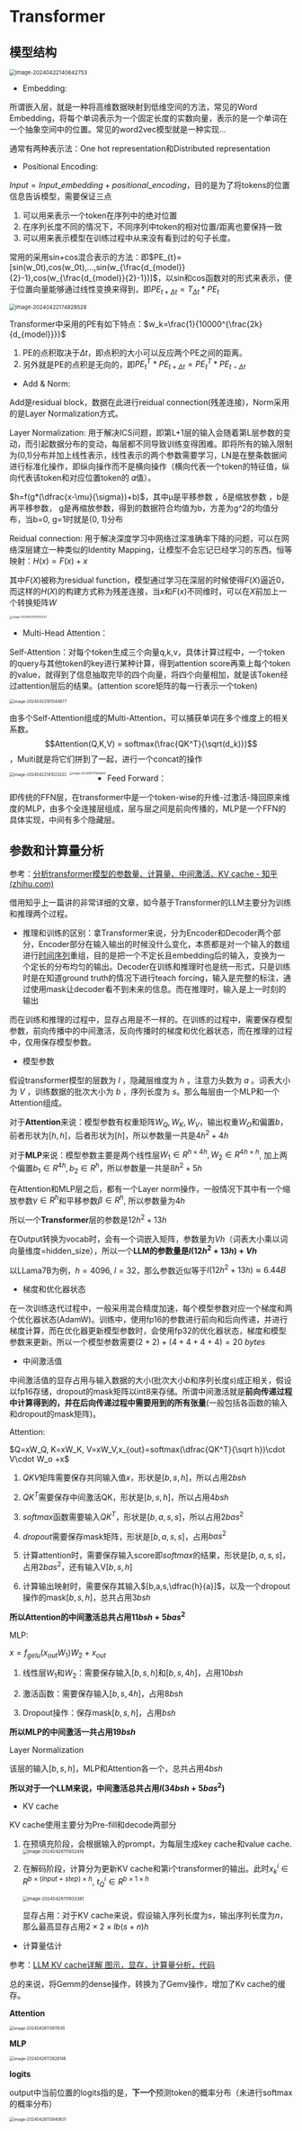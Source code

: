 # Transformer

## 模型结构

<img src="../assets/image-20240422140642753.png" alt="image-20240422140642753" style="zoom:67%;" />

+ Embedding:

所谓嵌入层，就是一种将高维数据映射到低维空间的方法，常见的Word Embedding，将每个单词表示为一个固定长度的实数向量，表示的是一个单词在一个抽象空间中的位置。常见的word2vec模型就是一种实现...

通常有两种表示法：One hot representation和Distributed representation

+ Positional Encoding: 

$Input = Input\_embedding + positional\_encoding$，目的是为了将tokens的位置信息告诉模型，需要保证三点

1. 可以用来表示一个token在序列中的绝对位置
2. 在序列长度不同的情况下，不同序列中token的相对位置/距离也要保持一致
3. 可以用来表示模型在训练过程中从来没有看到过的句子长度。

常用的采用sin+cos混合表示的方法：即$PE_{t}=[sin(w_0t),cos(w_0t),...,sin(w_{\frac{d_{model}}{2}-1},cos(w_{\frac{d_{model}}{2}-1})]$，以sin和cos函数对的形式来表示，便于位置向量能够通过线性变换来得到，即$PE_{t+\Delta t}=T_{\Delta t}*PE_t$

<img src="../assets/image-20240422174828528.png" alt="image-20240422174828528" style="zoom:67%;" />

Transformer中采用的PE有如下特点：$w_k=\frac{1}{10000^{\frac{2k}{d_{model}}}}$

1. PE的点积取决于$\Delta t$，即点积的大小可以反应两个PE之间的距离。
2. 另外就是PE的点积是无向的，即$PE_t^T*PE_{t+\Delta t}=PE_t^T*PE_{t-\Delta t}$

+ Add & Norm:

Add是residual block，数据在此进行reidual connection(残差连接)，Norm采用的是Layer Normalization方式。

Layer Normalization: 用于解决ICS问题，即第L+1层的输入会随着第L层参数的变动，而引起数据分布的变动，每层都不同导致训练变得困难。即将所有的输入限制为(0,1)分布并加上线性表示，线性表示的两个参数需要学习，LN是在整条数据间进行标准化操作，即纵向操作而不是横向操作（横向代表一个token的特征值，纵向代表该token和对应位置token的 𝛼值）。

$h=f(g*(\dfrac{x-\mu}{\sigma})+b)$，其中μ是平移参数 ，δ是缩放参数 ，b是再平移参数， g是再缩放参数，得到的数据符合均值为b，方差为g^2的均值分布，当b=0, g=1时就是(0, 1)分布

Reidual connection: 用于解决深度学习中网络过深准确率下降的问题，可以在网络深层建立一种类似的Identity Mapping，让模型不会忘记已经学习的东西。恒等映射：$H(x)=F(x)+x$

其中$F(X)$被称为residual function，模型通过学习在深层的时候使得$F(X)$逼近0，而这样的$H(X)$的构建方式称为残差连接，当$x$和$F(x)$不同维时，可以在$X$前加上一个转换矩阵$W$



<img src="../assets/image-20240422191103233.png" alt="image-20240422191103233" style="zoom:33%;" />

+ Multi-Head Attention：

Self-Attention：对每个token生成三个向量q,k,v，具体计算过程中，一个token的query与其他token的key进行某种计算，得到attention score再乘上每个token的value，就得到了信息抽取完毕的四个向量，将四个向量相加，就是该Token经过attention层后的结果。(attention score矩阵的每一行表示一个token)	

<img src="../assets/image-20240422181044677.png" alt="image-20240422181044677" style="zoom:50%;" />

由多个Self-Attention组成的Multi-Attention，可以捕获单词在多个维度上的相关系数。$$Attention(Q,K,V) = softmax(\frac{QK^T}{\sqrt(d_k)})$$，Muiti就是将它们拼到了一起，进行一个concat的操作

<img src="../assets/image-20240422141023222.png" alt="image-20240422141023222" alt="Image 1" style="float:left; margin-right: 10px; zoom:50%" /> <img src="../assets/image-20230817111949841.png" alt="image-20230817111949841" alt="Image 2" style="float:left; margin-right: 10px; zoom:33%;" />

+ Feed Forward：

即传统的FFN层，在transformer中是一个token-wise的升维-过激活-降回原来维度的MLP，由多个全连接层组成，层与层之间是前向传播的，MLP是一个FFN的具体实现，中间有多个隐藏层。

## 参数和计算量分析

参考：[分析transformer模型的参数量、计算量、中间激活、KV cache - 知乎 (zhihu.com)](https://zhuanlan.zhihu.com/p/624740065)

借用知乎上一篇讲的非常详细的文章，如今基于Transformer的LLM主要分为训练和推理两个过程。

+ 推理和训练的区别：拿Transformer来说，分为Encoder和Decoder两个部分，Encoder部分在输入输出的时候没什么变化，本质都是对一个输入的数组进行[时间序列](https://www.zhihu.com/search?q=时间序列&search_source=Entity&hybrid_search_source=Entity&hybrid_search_extra={"sourceType"%3A"article"%2C"sourceId"%3A"622714425"})重组，目的是把一个不定长且embedding后的输入，变换为一个定长的分布均匀的输出。Decoder在训练和推理时也是统一形式，只是训练时是在知道ground truth的情况下进行teach forcing，输入是完整的标注，通过使用mask让decoder看不到未来的信息。而在推理时，输入是上一时刻的输出

而在训练和推理的过程中，显存占用是不一样的。在训练的过程中，需要保存模型参数，前向传播中的中间激活，反向传播时的梯度和优化器状态，而在推理的过程中，仅用保存模型参数。

+ 模型参数

假设transformer模型的层数为 $l$ ，隐藏层维度为 ℎ ，注意力头数为 $a$ 。词表大小为 $V$ ，训练数据的批次大小为 $b$ ，序列长度为 $s$。那么每层由一个MLP和一个Attention组成。

对于**Attention**来说：模型参数有权重矩阵$W_Q,W_K,W_V$，输出权重$W_O$和偏置$b$，前者形状为$[h,h]$，后者形状为$[h]$，所以参数量一共是$4h^2+4h$

对于**MLP**来说：模型参数主要是两个线性层$W_1\in R^{h\times 4h},W_2\in R^{4h\times h}$, 加上两个偏置$b_1 \in R^{4h},b_2 \in R^{h}$，所以参数量一共是$8h^2+5h$

在Attention和MLP层之后，都有一个Layer norm操作，一般情况下其中有一个缩放参数$\gamma \in R^h$和平移参数$\beta\in R^h$, 所以参数量为$4h$

所以一个**Transformer**层的参数是$12h^2+13h$

在Output转换为vocab时，会有一个词嵌入矩阵，参数量为$Vh$（词表大小乘以词向量维度=hidden_size），所以一个**LLM的参数量是$l(12h^2+13h)+Vh$**

以LLama7B为例，$h=4096$, $l=32$，那么参数近似等于$l(12h^2+13h)\approx 6.44B$

+ 梯度和优化器状态

在一次训练迭代过程中，一般采用混合精度加速，每个模型参数对应一个梯度和两个优化器状态(AdamW)。训练中，使用fp16的参数进行前向和后向传递，并进行梯度计算，而在优化器更新模型参数时，会使用fp32的优化器状态，梯度和模型参数来更新。所以一个模型参数需要$(2+2)+(4+4+4+4)=20\ bytes$ 

+ 中间激活值

中间激活值的显存占用与输入数据的大小(批次大小$b$和序列长度$s$)成正相关，假设以fp16存储，dropout的mask矩阵以int8来存储。所谓中间激活就是**前向传递过程中计算得到的，并在后向传递过程中需要用到的所有张量**(一般包括各函数的输入和dropout的mask矩阵)。

Attention: 

$Q=xW_Q, K=xW_K, V=xW_V,x_{out}=softmax(\dfrac{QK^T}{\sqrt h})\cdot V\cdot W_o +x$

1. $QKV$矩阵需要保存共同输入值$x$，形状是$[b,s,h]$，所以占用$2bsh$

2. $QK^T$需要保存中间激活QK，形状是$[b,s,h]$，所以占用$4bsh$
3. $softmax$函数需要输入$QK^T$，形状是$[b,a,s,s]$，所以占用$2bas^2$

4. $dropout$需要保存mask矩阵，形状是$[b,a,s,s]$，占用$bas^2$
5. 计算attention时，需要保存输入score即$softmax$的结果，形状是$[b,a,s,s]$，占用$2bas^2$，还有输入V$[b,s,h]$
6. 计算输出映射时，需要保存其输入$[b,a,s,\dfrac{h}{a}]$，以及一个dropout操作的mask$[b,s,h]$，总共占用$3bsh$

**所以Attention的中间激活总共占用$11bsh+5bas^2$**

MLP:

$x=f_{gelu}(x_{out}W_1)W_2+x_{out}$

1. 线性层$W_1$和$W_2$：需要保存输入$[b,s,h]$和$[b,s,4h]$，占用$10bsh$

2. 激活函数：需要保存输入$[b,s,4h]$，占用$8bsh$

3. Dropout操作：保存mask$[b,s,h]$，占用$bsh$

**所以MLP的中间激活一共占用$19bsh$**

Layer Normalization

该层的输入$[b,s,h]$，MLP和Attention各一个，总共占用$4bsh$

**所以对于一个LLM来说，中间激活总共占用$l(34bsh+5bas^2)$**

+ KV cache

KV cache使用主要分为Pre-fill和decode两部分

1. 在预填充阶段，会根据输入的prompt，为每层生成key cache和value cache.<img src="../assets/image-20240426111832418.png" alt="image-20240426111832418" style="zoom: 55%;" />

2. 在解码阶段，计算分为更新KV cache和第i个transformer的输出。此时$x^i_k\in R^{b\times(input+step)\times h}$, $t^i_Q\in R^{b\times1\times h}$

   <img src="../assets/image-20240426111933381.png" alt="image-20240426111933381" style="zoom: 55%;" />

   显存占用：对于KV cache来说，假设输入序列长度为$s$，输出序列长度为$n$，那么最高显存占用$2\times 2 \times lb(s+n)h$

+ 计算量估计

参考：[LLM KV cache详解 图示，显存，计算量分析，代码](https://zhuanlan.zhihu.com/p/646577898)

总的来说，将Gemm的dense操作，转换为了Gemv操作，增加了Kv cache的缓存。

**Attention**

 <img src="../assets/image-20240426113811545.png" alt="image-20240426113811545" style="zoom: 50%;" />

**MLP**

 <img src="../assets/image-20240426113826146.png" alt="image-20240426113826146" style="zoom:50%;" />

**logits**

output中当前位置的logits指的是，**下一个**预测token的概率分布（未进行softmax的概率分布）

 <img src="../assets/image-20240426113840631.png" alt="image-20240426113840631" style="zoom: 50%;" />

